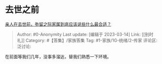 # 去世之前
[亲人在去世前，弥留之际家属到底应该说些什么最合适？](https://www.zhihu.com/question/288232772/answer/2935662809)

> Author: #0-Anonymity
> Last update: [编辑于 2023-03-14]
> Link: [[别时礼]]
> Category: #【答集】/家族答集
> Tag: #1-家族/1G-统绪/2-传家
> 评论区:
> 泛讨论:

在前面等我们几年，没事多溜达，替我们熟悉一下环境。

